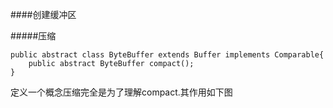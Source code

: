 ####创建缓冲区

#####压缩

    public abstract class ByteBuffer extends Buffer implements Comparable{
        public abstract ByteBuffer compact();
    }
定义一个概念压缩完全是为了理解compact.其作用如下图
